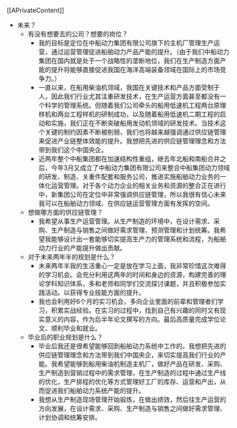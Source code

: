 [[APrivateContent]]
- 未来？
	- 有没有想要去的公司？想要的岗位？
		- 我的目标是定位在中船动力集团有限公司旗下的主机厂管理生产运营，通过运营管理促进船舶动力产品产能的提升。（由于我们中船动力集团在国内就是处于一个战略性的垄断地位，我们在生产制造方面产能的提升将能够直接促进我国在海洋高端装备领域在国际上的市场竞争力。）
		- 一直以来，在船用柴油机领域，我国在关键技术和产品方面受制于人，因此我们行业尤其注重研发技术，在生产运营方面甚至都没有一个科学的管理系统。但随着我们公司牵头的船用低速机工程两台原理样机和两台工程样机的研制成功，以及随着船用低速机二期工程的启动和实施，我们正在不断突破船用发动机领域的研发技术。当技术这个关键的制约因素不断被削弱，我们也将越来越强调通过供应链管理来促进产业链整体效能的提升。我想把先进的供应链管理理念和方法带到我们这个中国央企。
		- 近两年整个中船集团都在加速结构性重组，继去年北船和南船合并之后，今年3月又成立了中船动力集团有限公司来整合中船集团动力领域的研发、制造、关重件配套和服务公司，推进实施船舶动力业务的一体化运营管理。对于各个动力企业的相关业务和资源的整合正在进行中，新集团公司在定位中非常强调供应链管理，所以我很有信心未来我可以在船舶动力领域、在供应链运营管理方面有发挥的空间。
	- 想做哪方面的供应链管理？
		- 我希望从事生产运营管理。从生产制造的环境中，在设计需求、采购、生产制造与销售之间做好需求管理、预测管理和计划统筹。我希望我能够设计出一套能够切实提高生产力的管理系统和流程，为船舶动力行业的产能提升做出贡献。
	- 对于未来两年半的规划是什么？
		- 未来两年半我的生活重心一定是放在学习上面，我非常珍惜这次难得的学习机会。会充分利用这两年的时间和身边的资源，构建完善的理论学科知识体系，多和老师和同学们交流探讨课题，并且积极参加实践活动。以获得专业技能方面的提升。
		- 我也会利用好6个月的实习机会，多向企业里面的前辈和管理者们学习，积累实战经验。在实习的过程中，找到自己有兴趣的同时又有现实意义的内容，作为后半年论文撰写的方向。最后高质量完成学位论文、顺利毕业和就业。
	- 毕业后的职业规划是什么？
		- 毕业后我还是很希望能够回到船舶动力系统中工作的。我想把先进的供应链管理理念和方法带到我们中国央企，来切实提高我们行业的产能。我希望能够到船用柴油机制造主机厂，做好产品在研发、采购、生产制造到营销过程中的需求管理，在生产制造的过程中通过生产线的优化，生产排程的优化等方式管理好工厂的库存、运营和产出，从而促进我们船舶动力系统产能的提升。
		- 我想从生产制造现场管理开始锻炼，在做出绩效，然后往生产运营的方向发展，在设计需求、采购、生产制造与销售之间做好需求管理、计划协调和统筹安排。